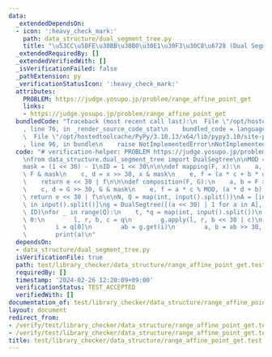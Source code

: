 ```yaml
---
data:
  _extendedDependsOn:
  - icon: ':heavy_check_mark:'
    path: data_structure/dual_segment_tree.py
    title: "\u53CC\u5BFE\u30BB\u30B0\u30E1\u30F3\u30C8\u6728 (Dual Segment Tree)"
  _extendedRequiredBy: []
  _extendedVerifiedWith: []
  _isVerificationFailed: false
  _pathExtension: py
  _verificationStatusIcon: ':heavy_check_mark:'
  attributes:
    PROBLEM: https://judge.yosupo.jp/problem/range_affine_point_get
    links:
    - https://judge.yosupo.jp/problem/range_affine_point_get
  bundledCode: "Traceback (most recent call last):\n  File \"/opt/hostedtoolcache/PyPy/3.10.13/x64/lib/pypy3.10/site-packages/onlinejudge_verify/documentation/build.py\"\
    , line 76, in _render_source_code_stat\n    bundled_code = language.bundle(\n\
    \  File \"/opt/hostedtoolcache/PyPy/3.10.13/x64/lib/pypy3.10/site-packages/onlinejudge_verify/languages/python.py\"\
    , line 96, in bundle\n    raise NotImplementedError\nNotImplementedError\n"
  code: "# verification-helper: PROBLEM https://judge.yosupo.jp/problem/range_affine_point_get\n\
    \nfrom data_structure.dual_segment_tree import DualSegtree\n\nMOD = 998244353\n\
    mask = (1 << 30) - 1\nID = 1 << 30\n\n\ndef mapping(F, x):\n    a, b = F >> 30,\
    \ F & mask\n    c, d = x >> 30, x & mask\n    e, f = (a * c + b * d) % MOD, d\n\
    \    return e << 30 | f\n\n\ndef composition(F, G):\n    a, b = F >> 30, F & mask\n\
    \    c, d = G >> 30, G & mask\n    e, f = a * c % MOD, (a * d + b) % MOD\n   \
    \ return e << 30 | f\n\n\nN, Q = map(int, input().split())\nA = [int(x) for x\
    \ in input().split()]\ng = DualSegtree([(a << 30) | 1 for a in A], mapping, composition,\
    \ ID)\nfor _ in range(Q):\n    t, *q = map(int, input().split())\n    if t ==\
    \ 0:\n        l, r, b, c = q\n        g.apply(l, r, b << 30 | c)\n    else:\n\
    \        i = q[0]\n        ab = g.get(i)\n        a, b = ab >> 30, ab & mask\n\
    \        print(a)\n"
  dependsOn:
  - data_structure/dual_segment_tree.py
  isVerificationFile: true
  path: test/library_checker/data_structure/range_affine_point_get.test.py
  requiredBy: []
  timestamp: '2024-02-26 12:20:09+09:00'
  verificationStatus: TEST_ACCEPTED
  verifiedWith: []
documentation_of: test/library_checker/data_structure/range_affine_point_get.test.py
layout: document
redirect_from:
- /verify/test/library_checker/data_structure/range_affine_point_get.test.py
- /verify/test/library_checker/data_structure/range_affine_point_get.test.py.html
title: test/library_checker/data_structure/range_affine_point_get.test.py
---
```

